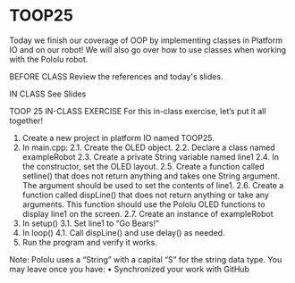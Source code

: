 # TOOP25
Today we finish our coverage of OOP by implementing classes in Platform IO and on our robot! We will also go over
how to use classes when working with the Pololu robot.

BEFORE CLASS
Review the references and today's slides.

IN CLASS
See Slides

TOOP 25 IN-CLASS EXERCISE
For this in-class exercise, let’s put it all together!
1. Create a new project in platform IO named TOOP25.
2. In main.cpp:
2.1. Create the OLED object.
2.2. Declare a class named exampleRobot
2.3. Create a private String variable named line1
2.4. In the constructor, set the OLED layout.
2.5. Create a function called setline() that does not return anything and takes one String argument. The argument
should be used to set the contents of line1.
2.6. Create a function called dispLine() that does not return anything or take any arguments. This function should
use the Pololu OLED functions to display line1 on the screen.
2.7. Create an instance of exampleRobot
3. In setup()
3.1. Set line1 to “Go Bears!”
4. In loop()
4.1. Call dispLine() and use delay() as needed.
5. Run the program and verify it works.
   
Note: Pololu uses a “String” with a capital “S” for the string data type.
You may leave once you have:
• Synchronized your work with GitHub

